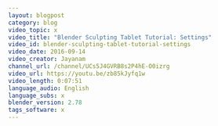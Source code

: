 ```yaml
---
layout: blogpost
category: blog
video_topic: x
video_title: "Blender Sculpting Tablet Tutorial: Settings"
video_id: blender-sculpting-tablet-tutorial-settings
video_date: 2016-09-14
video_creator: Jayanam
channel_url: /channel/UCs5J4GVRB8s2P4hE-O0izrg
video_url: https://youtu.be/zb85kJyfq1w
video_length: 0:07:51
language_audio: English
language_subs: x
blender_version: 2.78
tags_software: x
---
```

